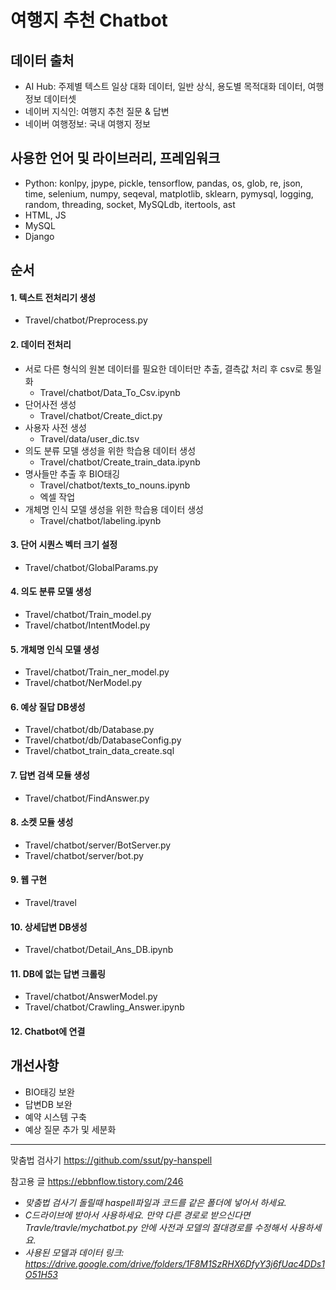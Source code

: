 # 여행지 추천 Chatbot
## 데이터 출처
- AI Hub: 주제별 텍스트 일상 대화 데이터, 일반 상식, 용도별 목적대화 데이터, 여행 정보 데이터셋
- 네이버 지식인: 여행지 추천 질문 & 답변
- 네이버 여행정보: 국내 여행지 정보

## 사용한 언어 및 라이브러리, 프레임워크
- Python: konlpy, jpype, pickle, tensorflow, pandas, os, glob, re, json, time, selenium, numpy, seqeval, matplotlib, sklearn, pymysql, logging, random, threading, socket, MySQLdb, itertools, ast
- HTML, JS
- MySQL
- Django

## 순서
#### 1. 텍스트 전처리기 생성
  - Travel/chatbot/Preprocess.py

#### 2. 데이터 전처리
  - 서로 다른 형식의 원본 데이터를 필요한 데이터만 추출, 결측값 처리 후 csv로 통일화
    - Travel/chatbot/Data_To_Csv.ipynb
  - 단어사전 생성
    - Travel/chatbot/Create_dict.py
  - 사용자 사전 생성
    - Travel/data/user_dic.tsv
  - 의도 분류 모델 생성을 위한 학습용 데이터 생성
    - Travel/chatbot/Create_train_data.ipynb
  - 명사들만 추출 후 BIO태깅
    - Travel/chatbot/texts_to_nouns.ipynb
    - 엑셀 작업
  - 개체명 인식 모델 생성을 위한 학습용 데이터 생성
    - Travel/chatbot/labeling.ipynb

#### 3. 단어 시퀀스 벡터 크기 설정
  - Travel/chatbot/GlobalParams.py

#### 4. 의도 분류 모델 생성
  - Travel/chatbot/Train_model.py
  - Travel/chatbot/IntentModel.py

#### 5. 개체명 인식 모델 생성
  - Travel/chatbot/Train_ner_model.py
  - Travel/chatbot/NerModel.py

#### 6. 예상 질답 DB생성
  - Travel/chatbot/db/Database.py
  - Travel/chatbot/db/DatabaseConfig.py
  - Travel/chatbot_train_data_create.sql

#### 7. 답변 검색 모듈 생성
  - Travel/chatbot/FindAnswer.py

#### 8. 소켓 모듈 생성
  - Travel/chatbot/server/BotServer.py
  - Travel/chatbot/server/bot.py

#### 9. 웹 구현
  - Travel/travel

#### 10. 상세답변 DB생성
  - Travel/chatbot/Detail_Ans_DB.ipynb

#### 11. DB에 없는 답변 크롤링
  - Travel/chatbot/AnswerModel.py
  - Travel/chatbot/Crawling_Answer.ipynb

#### 12. Chatbot에 연결

## 개선사항
- BIO태깅 보완
- 답변DB 보완
- 예약 시스템 구축
- 예상 질문 추가 및 세분화

---

맞춤법 검사기
https://github.com/ssut/py-hanspell

참고용 글
https://ebbnflow.tistory.com/246

- *맞춤법 검사기 돌릴때 haspell파일과 코드를 같은 폴더에 넣어서 하세요.*
- *C드라이브에 받아서 사용하세요. 만약 다른 경로로 받으신다면 Travle/travle/mychatbot.py 안에 사전과 모델의 절대경로를 수정해서 사용하세요.*
- *사용된 모델과 데이터 링크: https://drive.google.com/drive/folders/1F8M1SzRHX6DfyY3j6fUac4DDs1O51H53*
